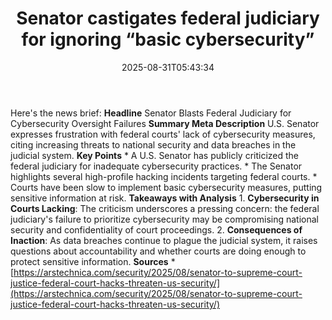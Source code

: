 ﻿---
title: "Senator castigates federal judiciary for ignoring “basic cybersecurity”"
date: "2025-08-31T05:43:34"
category: "Markets"
summary: ""
slug: "senator castigates federal judiciary for ignoring basic cybe"
source_urls:
  - "https://arstechnica.com/security/2025/08/senator-to-supreme-court-justice-federal-court-hacks-threaten-us-security/"
seo:
  title: "Senator castigates federal judiciary for ignoring “basic cybersecurity” | Hash n Hedge"
  description: ""
  keywords: ["news", "markets", "brief"]
---
Here's the news brief:  **Headline** Senator Blasts Federal Judiciary for Cybersecurity Oversight Failures  **Summary Meta Description** U.S. Senator expresses frustration with federal courts' lack of cybersecurity measures, citing increasing threats to national security and data breaches in the judicial system.  **Key Points**  * A U.S. Senator has publicly criticized the federal judiciary for inadequate cybersecurity practices. * The Senator highlights several high-profile hacking incidents targeting federal courts. * Courts have been slow to implement basic cybersecurity measures, putting sensitive information at risk.  **Takeaways with Analysis**  1. **Cybersecurity in Courts Lacking**: The criticism underscores a pressing concern: the federal judiciary's failure to prioritize cybersecurity may be compromising national security and confidentiality of court proceedings. 2. **Consequences of Inaction**: As data breaches continue to plague the judicial system, it raises questions about accountability and whether courts are doing enough to protect sensitive information.  **Sources** * [https://arstechnica.com/security/2025/08/senator-to-supreme-court-justice-federal-court-hacks-threaten-us-security/](https://arstechnica.com/security/2025/08/senator-to-supreme-court-justice-federal-court-hacks-threaten-us-security/) 

